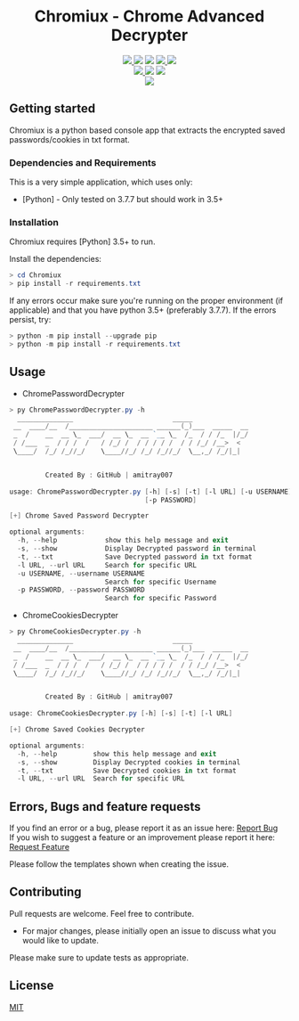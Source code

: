 <h1 align='center'>Chromiux - Chrome Advanced Decrypter</h1>
<p align="center">
    <a href="https://python.org">
    <img src="https://img.shields.io/badge/Python-3.7-green.svg">
  </a>
  <img src="https://badgen.net/badge/icon/windows?icon=windows&label"/>
  <img src="https://img.shields.io/maintenance/yes/2021" />
  <a href="https://github.com/amitray007/Chromiux/blob/main/LICENSE">
    <img src="http://img.shields.io/github/license/amitray007/Chromiux">
  </a>
    <a href="https://github.com/amitray007/Chromiux">
    <img src="https://img.shields.io/badge/Open%20Source-%E2%9D%A4-brightgreen.svg">
  </a></br>
  <a href="https://github.com/amitray007/Chromiux/commits/master">
    <img src="https://img.shields.io/github/last-commit/amitray007/Chromiux" />
  </a>
  <img src="https://img.shields.io/badge/Made%20for-VSCode-1f425f.svg">
  <img src="https://badgen.net/badge/icon/chrome?icon=chrome&label"></br>
  <a href="https://gitpod.io/#https://github.com/amitray007/Chromiux">
    <img src="https://img.shields.io/badge/Gitpod-Ready--to--Code-blue?logo=gitpod" />
  </a>
</p>

## Getting started

Chromiux is a python based console app that extracts the encrypted saved passwords/cookies in txt format.

### Dependencies and Requirements

This is a very simple application, which uses only:

* [Python] - Only tested on 3.7.7 but should work in 3.5+

### Installation

Chromiux requires [Python] 3.5+ to run.

Install the dependencies:

```powershell
> cd Chromiux
> pip install -r requirements.txt
```

If any errors occur make sure you're running on the proper environment (if applicable) and that you have python 3.5+ (preferably 3.7.7).
If the errors persist, try:
```powershell
> python -m pip install --upgrade pip
> python -m pip install -r requirements.txt
```

## Usage

- ChromePasswordDecrypter
```powershell
> py ChromePasswordDecrypter.py -h
  ______________                         _____
 __  ____/__  /_____________________ ______(_)___  _____  __
 _  /    __  __ \_  ___/  __ \_  __ `__ \_  /_  / / /_  |/_/
 / /___  _  / / /  /   / /_/ /  / / / / /  / / /_/ /__>  <
 \____/  /_/ /_//_/    \____//_/ /_/ /_//_/  \__,_/ /_/|_|


         Created By : GitHub | amitray007
         
usage: ChromePasswordDecrypter.py [-h] [-s] [-t] [-l URL] [-u USERNAME]
                                  [-p PASSWORD]

[+] Chrome Saved Password Decrypter

optional arguments:
  -h, --help            show this help message and exit
  -s, --show            Display Decrypted password in terminal
  -t, --txt             Save Decrypted password in txt format
  -l URL, --url URL     Search for specific URL
  -u USERNAME, --username USERNAME
                        Search for specific Username
  -p PASSWORD, --password PASSWORD
                        Search for specific Password
```

- ChromeCookiesDecrypter
```powershell
> py ChromeCookiesDecrypter.py -h
  ______________                         _____
 __  ____/__  /_____________________ ______(_)___  _____  __
 _  /    __  __ \_  ___/  __ \_  __ `__ \_  /_  / / /_  |/_/
 / /___  _  / / /  /   / /_/ /  / / / / /  / / /_/ /__>  <
 \____/  /_/ /_//_/    \____//_/ /_/ /_//_/  \__,_/ /_/|_|


         Created By : GitHub | amitray007
         
usage: ChromeCookiesDecrypter.py [-h] [-s] [-t] [-l URL]

[+] Chrome Saved Cookies Decrypter

optional arguments:
  -h, --help         show this help message and exit
  -s, --show         Display Decrypted cookies in terminal
  -t, --txt          Save Decrypted cookies in txt format
  -l URL, --url URL  Search for specific URL
```

## Errors, Bugs and feature requests

If you find an error or a bug, please report it as an issue here: <a href="https://github.com/amitray007/Chromiux/issues/new?assignees=&labels=&template=bug_report.md&title=">Report Bug</a></br>
If you wish to suggest a feature or an improvement please report it here: <a href="https://github.com/amitray007/Chromiux/issues/new?assignees=&labels=&template=feature_request.md&title=">Request Feature</a>

Please follow the templates shown when creating the issue.

## Contributing
Pull requests are welcome. Feel free to contribute.
- For major changes, please initially open an issue to discuss what you would like to update.

Please make sure to update tests as appropriate.

## License
[MIT](https://github.com/amitray007/Chromiux/blob/main/LICENSE)
